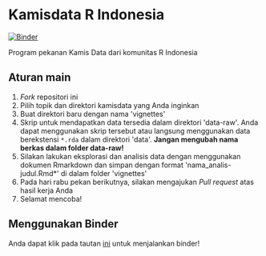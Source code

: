 # Kamisdata R Indonesia
[![Binder](http://mybinder.org/badge.svg)](https://mybinder.org/v2/gh/indo-r/kamidata/master?urlpath=rstudio)

Program pekanan Kamis Data dari komunitas R Indonesia

## Aturan main

1. *Fork* repositori ini
2. Pilih topik dan direktori kamisdata yang Anda inginkan
3. Buat direktori baru dengan nama 'vignettes'
4. Skrip untuk mendapatkan data tersedia dalam direktori 'data-raw'. Anda dapat menggunakan skrip tersebut atau langsung menggunakan data berekstensi `*.rda` dalam direktori 'data'. **Jangan mengubah nama berkas dalam folder data-raw!**
5. Silakan lakukan eksplorasi dan analisis data dengan menggunakan  dokumen Rmarkdown dan simpan dengan format 'nama_analis-judul.Rmd*' di dalam folder 'vignettes'
6. Pada hari rabu pekan berikutnya, silakan mengajukan *Pull request* atas hasil kerja Anda
7. Selamat mencoba!

## Menggunakan Binder
Anda dapat klik pada tautan [ini](https://mybinder.org/v2/gh/indo-r/kamidata/master?urlpath=rstudio) untuk menjalankan binder!
